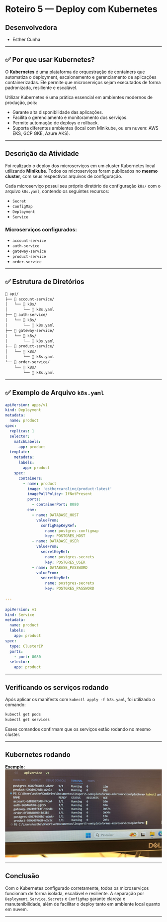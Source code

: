 # Roteiro 5 — Deploy com Kubernetes

## Desenvolvedora

- Esther Cunha

---

## ✅ Por que usar Kubernetes?

O **Kubernetes** é uma plataforma de orquestração de containers que automatiza o deployment, escalonamento e gerenciamento de aplicações containerizadas. Ele permite que microserviços sejam executados de forma padronizada, resiliente e escalável.

Utilizar Kubernetes é uma prática essencial em ambientes modernos de produção, pois:

- Garante alta disponibilidade das aplicações.
- Facilita o gerenciamento e monitoramento dos serviços.
- Permite automação de deploys e rollback.
- Suporta diferentes ambientes (local com Minikube, ou em nuvem: AWS EKS, GCP GKE, Azure AKS).

---

## Descrição da Atividade

Foi realizado o deploy dos microserviços em um cluster Kubernetes local utilizando **Minikube**. Todos os microserviços foram publicados no **mesmo cluster**, com seus respectivos arquivos de configuração.

Cada microserviço possui seu próprio diretório de configuração `k8s/` com o arquivo `k8s.yaml`, contendo os seguintes recursos:

- `Secret`
- `ConfigMap`
- `Deployment`
- `Service`

### Microserviços configurados:

- `account-service`
- `auth-service`
- `gateway-service`
- `product-service`
- `order-service`

---

## ✅ Estrutura de Diretórios

```bash
📁 api/
├── 📁 account-service/
│   └── 📁 k8s/
│       └── 📄 k8s.yaml
├── 📁 auth-service/
│   └── 📁 k8s/
│       └── 📄 k8s.yaml
├── 📁 gateway-service/
│   └── 📁 k8s/
│       └── 📄 k8s.yaml
├── 📁 product-service/
│   └── 📁 k8s/
│       └── 📄 k8s.yaml
└── 📁 order-service/
    └── 📁 k8s/
        └── 📄 k8s.yaml
```

---

## ✅ Exemplo de Arquivo `k8s.yaml`

```yaml
apiVersion: apps/v1
kind: Deployment
metadata:
  name: product
spec:
  replicas: 1
  selector:
    matchLabels:
      app: product
  template:
    metadata:
      labels:
        app: product
    spec:
      containers:
        - name: product
          image: 'esthercaroline/product:latest'
          imagePullPolicy: IfNotPresent
          ports:
            - containerPort: 8080
          env:
            - name: DATABASE_HOST
              valueFrom:
                configMapKeyRef:
                  name: postgres-configmap
                  key: POSTGRES_HOST
            - name: DATABASE_USER
              valueFrom:
                secretKeyRef:
                  name: postgres-secrets
                  key: POSTGRES_USER
            - name: DATABASE_PASSWORD
              valueFrom:
                secretKeyRef:
                  name: postgres-secrets
                  key: POSTGRES_PASSWORD

---

apiVersion: v1
kind: Service
metadata:
  name: product
  labels:
    app: product
spec:
  type: ClusterIP
  ports:
    - port: 8080
  selector:
    app: product
```

---

## Verificando os serviços rodando

Após aplicar os manifests com `kubectl apply -f k8s.yaml`, foi utilizado o comando:

```bash
kubectl get pods
kubectl get services
```

Esses comandos confirmam que os serviços estão rodando no mesmo cluster.

---

## Kubernetes rodando

**Exemplo:**  
![](imagens/jenkins.png)

---

## Conclusão

Com o Kubernetes configurado corretamente, todos os microserviços funcionam de forma isolada, escalável e resiliente. A separação por `Deployment`, `Service`, `Secrets` e `ConfigMap` garante clareza e manutenibilidade, além de facilitar o deploy tanto em ambiente local quanto em nuvem.

---